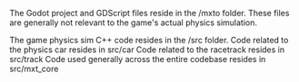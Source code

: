 The Godot project and GDScript files reside in the /mxto folder.
These files are generally not relevant to the game's actual physics simulation.

The game physics sim C++ code resides in the /src folder.
Code related to the physics car resides in src/car
Code related to the racetrack resides in src/track
Code used generally across the entire codebase resides in src/mxt_core